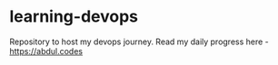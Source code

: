 # learning-devops
Repository to host my devops journey. Read my daily progress here - https://abdul.codes
